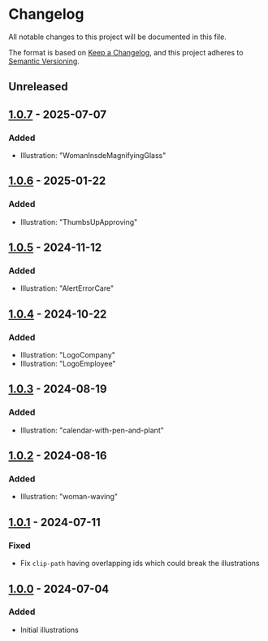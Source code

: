 # Changelog

All notable changes to this project will be documented in this file.

The format is based on [Keep a Changelog](https://keepachangelog.com/),
and this project adheres to [Semantic Versioning](https://semver.org/spec/v2.0.0.html).

## Unreleased

## [1.0.7] - 2025-07-07

### Added

- Illustration: "WomanInsdeMagnifyingGlass"

## [1.0.6] - 2025-01-22

### Added

- Illustration: "ThumbsUpApproving"

## [1.0.5] - 2024-11-12

### Added

- Illustration: "AlertErrorCare"

## [1.0.4] - 2024-10-22

### Added

- Illustration: "LogoCompany"
- Illustration: "LogoEmployee"

## [1.0.3] - 2024-08-19

### Added

- Illustration: "calendar-with-pen-and-plant"

## [1.0.2] - 2024-08-16

### Added

- Illustration: "woman-waving"

## [1.0.1] - 2024-07-11

### Fixed

- Fix `clip-path` having overlapping ids which could break the illustrations

## [1.0.0] - 2024-07-04

### Added

- Initial illustrations

[1.0.7]: https://github.com/Registro-Ponto/registro-ponto-libs/releases/tag/illustrations-v1.0.7
[1.0.6]: https://github.com/Registro-Ponto/registro-ponto-libs/releases/tag/illustrations-v1.0.6
[1.0.5]: https://github.com/Registro-Ponto/registro-ponto-libs/releases/tag/illustrations-v1.0.5
[1.0.4]: https://github.com/Registro-Ponto/registro-ponto-libs/commit/63afa81b9b0e5dae2caa9c131b5feb54b6eab38b
[1.0.3]: https://github.com/Registro-Ponto/registro-ponto-libs/commit/9d055363ad8712846af5484e63c8e32ecb13d6f0
[1.0.2]: https://github.com/Registro-Ponto/registro-ponto-libs/commit/5906c046d7bfe3ac7a2a88dc209a9cd9bdea1507
[1.0.1]: https://github.com/Registro-Ponto/registro-ponto-libs/commit/0faa9def09cdb37e58e15fb404b71ffc74508c45
[1.0.0]: https://github.com/Registro-Ponto/registro-ponto-libs/commit/4ee0e2dfcf52c7d650e57d2fc4b309d0603c94a0
